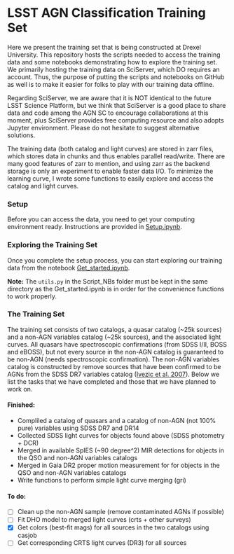 # LSST AGN Classification Training Set
Here we present the training set that is being constructed at Drexel University. This repository hosts the scripts needed to access the training data and some notebooks demonstrating how to explore the training set. We primarily hosting the training data on SciServer, which DO requires an account. Thus, the purpose of putting the scripts and notebooks on GitHub as well is to make it easier for folks to play with our training data offline.

Regarding SciServer, we are aware that it is NOT identical to the future LSST Science Platform, but we think that SciServer is a good place to share data and code among the AGN SC to encourage collaborations at this moment, plus SciServer provides free computing resource and also adopts Jupyter environment. Please do not hesitate to suggest alternative solutions.

The training data (both catalog and light curves) are stored in zarr files, which stores data in chunks and thus enables parallel read/write. There are many good features of zarr to mention, and using zarr as the backend storage is only an experiment to enable faster data I/O. To minimize the learning curve, I wrote some functions to easily explore and access the catalog and light curves.

### Setup
Before you can access the data, you need to get your computing environment ready. Instructions are provided in [Setup.ipynb](./Script_NBs/Setup.ipynb).

### Exploring the Training Set
Once you complete the setup process, you can start exploring our training data from the notebook [Get_started.ipynb](Script_NBs/Get_started.ipynb).

**Note:** The `utils.py` in the Script_NBs folder must be kept in the same directory as the Get_started.ipynb is in order for the convenience functions to work properly.

### The Training Set
The training set consists of two catalogs, a quasar catalog (~25k sources) and a non-AGN variables catalog (~25k sources), and the associated light curves. All quasars have spectroscopic confirmations (from SDSS I/II, BOSS and eBOSS), but not every source in the non-AGN catalog is guaranteed to be non-AGN (needs spectroscopic confirmation). The non-AGN variables catalog is constructed by remove sources that have been confirmed to be AGNs from the SDSS DR7 variables catalog ([Ivezic et al. 2007](http://faculty.washington.edu/ivezic/sdss/catalogs/S82variables.html)). Below we list the tasks that we have completed and those that we have planned to work on. 



#### Finished:
- Compliled a catalog of quasars and a catalog of non-AGN (not 100% pure) variables using SDSS DR7 and DR14
- Collected SDSS light curves for objects found above (SDSS photometry + DCR)
- Merged in available SpIES (~90 degree^2) MIR detections for objects in the QSO and non-AGN variables catalogs
- Merged in Gaia DR2 proper motion measurement for for objects in the QSO and non-AGN variables catalogs
- Write functions to perform simple light curve merging (gri)

#### To do:
- [ ] Clean up the non-AGN sample (remove contaminated AGNs if possible)
- [ ] Fit DHO model to merged light curves (crts + other surveys)
- [x] Get colors (best-fit mags) for all sources in the two catalogs using casjob
- [ ] Get corresponding CRTS light curves (DR3) for all sources
